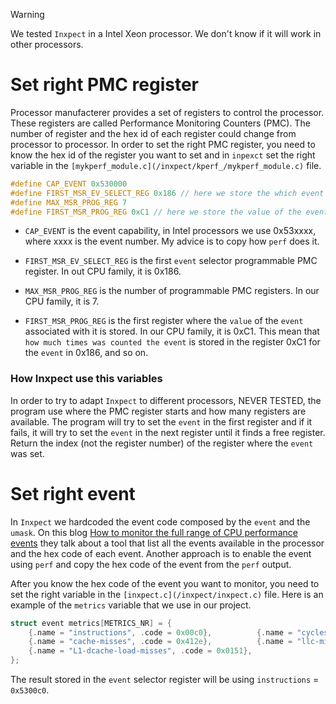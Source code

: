 > [!WARNING]
>  We tested `Inxpect` in a Intel Xeon processor. We don't know if it will work in other processors. 

# Set right PMC register

Processor manufacterer provides a set of registers to control the processor. These registers are called Performance Monitoring Counters (PMC). The number of register and the hex id of each register could change from processor to processor. 
In order to set the right PMC register, you need to know the hex id of the register you want to set and in `inpexct` set the right variable in the `[mykperf_module.c](/inxpect/kperf_/mykperf_module.c)` file. 

```c
#define CAP_EVENT 0x530000
#define FIRST_MSR_EV_SELECT_REG 0x186 // here we store the which event we want to monitor
#define MAX_MSR_PROG_REG 7
#define FIRST_MSR_PROG_REG 0xC1 // here we store the value of the event
```
- `CAP_EVENT` is the event capability, in Intel processors we use 0x53xxxx, where xxxx is the event number. My advice is to copy how `perf` does it.

- `FIRST_MSR_EV_SELECT_REG` is the first `event` selector programmable PMC register. In out CPU family, it is 0x186.

- `MAX_MSR_PROG_REG` is the number of programmable PMC registers. In our CPU family, it is 7.

- `FIRST_MSR_PROG_REG` is the first register where the `value` of the `event` associated with it is stored. In our CPU family, it is 0xC1. This mean that `how much times was counted the event` is stored in the register 0xC1 for the `event` in 0x186, and so on.

### How Inxpect use this variables

In order to try to adapt `Inxpect` to different processors, NEVER TESTED, the program use where the PMC register starts and how many registers are available. The program will try to set the `event` in the first register and if it fails, it will try to set the `event` in the next register until it finds a free register. Return the index (not the register number) of the register where the `event` was set. 

# Set right event

In `Inxpect` we hardcoded the event code composed by the `event` and the `umask`. On this blog [How to monitor the full range of CPU performance events](https://bnikolic.co.uk/blog/hpc-prof-events.html#:~:text=I%E2%80%99ll%20cover%20the%20second%20of%20these%20in%20later%20posts%2C%20but%20for%20time%20being%20here%20is%20how%20to%20figure%20out%20raw%20codes%20to%20use%3A) they talk about a tool that list all the events available in the processor and the hex code of each event. Another approach is to enable the event using `perf` and copy the hex code of the event from the `perf` output.

After you know the hex code of the event you want to monitor, you need to set the right variable in the `[inxpect.c](/inxpect/inxpect.c)` file. 
Here is an example of the `metrics` variable that we use in our project.
```c
struct event metrics[METRICS_NR] = {
    {.name = "instructions", .code = 0x00c0},          {.name = "cycles", .code = 0x003c},
    {.name = "cache-misses", .code = 0x412e},          {.name = "llc-misses", .code = 0x01b7},
    {.name = "L1-dcache-load-misses", .code = 0x0151},
};
```
The result stored in the `event` selector register will be using `instructions` = `0x5300c0`.
